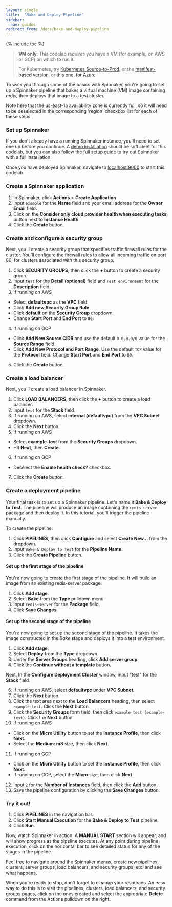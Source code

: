 ```yaml
---
layout: single
title:  "Bake and Deploy Pipeline"
sidebar:
  nav: guides
redirect_from: /docs/bake-and-deploy-pipeline
---
```


{% include toc %}

> **VM only**: This codelab requires you have a VM (for example, on AWS or GCP)
> on which to run it.
>
> For Kubernetes, try [Kubernetes
Source-to-Prod](/guides/tutorials/codelabs/kubernetes-source-to-prod/), or the
[manifest-based version](/guides/tutorials/codelabs/kubernetes-v2-source-to-prod/),
or [this one, for Azure](/guides/tutorials/codelabs/azure-kubernetes-source-to-prod/).

To walk you through some of the basics with Spinnaker, you're going to set up a Spinnaker pipeline that bakes a virtual machine (VM) image containing redis, then deploys that image to a test cluster.

Note here that the us-east-1a availability zone is currently full, so it will need to be deselected in the corresponding 'region' checkbox list for each of these steps.

### Set up Spinnaker

If you don't already have a running Spinnaker instance, you'll need to set one
up before you continue. A [demo installation](/setup/quickstart) should be sufficient
for this codelab, but you can also follow the [full setup guide](/setup/install) to
try out Spinnaker with a full installation.

Once you have deployed Spinnaker, navigate to [localhost:9000](http://localhost:9000)
to start this codelab.

### Create a Spinnaker application

1. In Spinnaker, click **Actions** > **Create Application**
  1. Input <code>example</code> for the **Name** field and your email address for
the **Owner Email** field.
3. Click on the **Consider only cloud provider health when executing
  tasks** button next to **Instance Health**.
4. Click the **Create** button.

### Create and configure a security group

Next, you'll create a security group that specifies traffic firewall
rules for the cluster. You'll configure the firewall rules to allow
all incoming traffic on port 80, for clusters associated with this
security group.

1. Click **SECURITY GROUPS**, then click the **+** button to create a security group.
2. Input <code>test</code> for the **Detail (optional)** field and
<code>Test environment</code> for the **Description** field.
3. If running on AWS
  * Select **defaultvpc** as the **VPC** field
  * Click **Add new Security Group Rule**.
  * Click **default** on the **Security Group** dropdown.
  * Change **Start Port** and **End Port** to <code>80</code>.
4. If running on GCP
  * Click **Add New Source CIDR** and use the default
    <code>0.0.0.0/0</code> value for the **Source Range** field.
  * Click **Add New Protocol and Port Range**. Use the default
  <code>TCP</code> value for the **Protocol** field. Change **Start
  Port** and **End Port** to <code>80</code>.
5. Click the **Create** button.

### Create a load balancer

Next, you'll create a load balancer in Spinnaker.

1. Click **LOAD BALANCERS**, then click the **+** button to create a load balancer.
2. Input <code>test</code> for the **Stack** field.
3. If running on AWS, select **internal (defaultvpc)** from the **VPC
  Subnet** dropdown.
4. Click the **Next** button.
5. If running on AWS
  * Select **example-test** from the **Security Groups** dropdown.
  * Hit **Next**, then **Create**.
6. If running on GCP
  * Deselect the **Enable health check?** checkbox.
7. Click the **Create** button.

### Create a deployment pipeline

Your final task is to set up a Spinnaker pipeline. Let's name it
**Bake & Deploy to Test**. The pipeline will produce an image
containing the <code>redis-server</code> package and then deploy
it. In this tutorial, you'll trigger the pipeline manually.

To create the pipeline:

1. Click **PIPELINES**, then click **Configure** and select **Create
  New...** from the dropdown.
2. Input <code>Bake & Deploy to Test</code> for the **Pipeline Name**.
3. Click the **Create Pipeline** button.

#### Set up the first stage of the pipeline

You're now going to create the first stage of the pipeline. It will
build an image from an existing redis-server package.

1. Click **Add stage**.
2. Select **Bake** from the **Type** pulldown menu.
3. Input <code>redis-server</code> for the **Package** field.
4. Click **Save Changes**.

#### Set up the second stage of the pipeline

You're now going to set up the second stage of the pipeline. It takes
the image constructed in the *Bake* stage and deploys it into a test
environment.

1. Click **Add stage**.
2. Select **Deploy** from the **Type** dropdown.
3. Under the **Server Groups** heading, click **Add server group**.
4. Click the **Continue without a template** button.

Next, In the **Configure Deployment Cluster** window, input "test"
for the **Stack** field.

6. If running on AWS, select **defaultvpc** under **VPC Subnet**.
7. Click the **Next** button.
8. Click the text area next to the **Load Balancers** heading, then
  select <code>example-test</code>. Click the **Next** button.
9. Click the **Security Groups** form field, then click
  <code>example-test (example-test)</code>. Click the **Next**
  button.
10. If running on AWS
  * Click on the **Micro Utility** button to set the **Instance
    Profile**, then click **Next**.
  * Select the **Medium: m3** size, then click **Next**.
11. If running on GCP
  * Click on the **Micro Utility** button to set the **Instance
    Profile**, then click **Next**.
  * If running on GCP, select the **Micro** size, then click **Next**.
12. Input <code>2</code> for the **Number of Instances** field, then click the
  **Add** button.
13. Save the pipeline configuration by clicking the **Save Changes**
  button.

### Try it out!

1. Click **PIPELINES** in the navigation bar.
2. Click **Start Manual Execution** for the **Bake & Deploy to Test**
  pipeline.
3. Click **Run**.

Now, watch Spinnaker in action. A **MANUAL START** section will
appear, and will show progress as the pipeline executes. At any point
during pipeline execution, click on the horizontal bar to see detailed
status for any of the stages in the pipeline.

Feel free to navigate around the Spinnaker menus, create new
pipelines, clusters, server groups, load balancers, and security
groups, etc. and see what happens.

When you're ready to stop, don't forget to cleanup your resources. An
easy way to do this is to visit the pipelines, clusters, load
balancers, and security groups pages, click on the ones created and
select the appropriate **Delete** command from the Actions pulldown on
the right.
